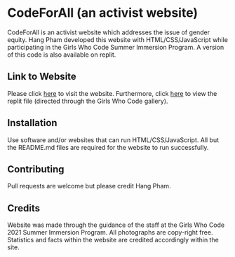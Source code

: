 # CodeForAll (an activist website)
CodeForAll is an activist website which addresses the issue of gender equity. Hang Pham developed this website with HTML/CSS/JavaScript while participating in the Girls Who Code Summer Immersion Program. A version of this code is also available on replit.

## Link to Website 
Please click [here](https://activist-toolkit-starter-code--hangpham6.repl.co) to visit the website. Furthermore, click [here](https://hq.girlswhocode.com/project-gallery/7213) to view the replit file (directed through the Girls Who Code gallery).

## Installation
Use software and/or websites that can run HTML/CSS/JavaScript. All but the README.md files are required for the website to run successfully.

## Contributing
Pull requests are welcome but please credit Hang Pham. 

## Credits 
Website was made through the guidance of the staff at the Girls Who Code 2021 Summer Immersion Program. All photographs  are copy-right free. Statistics and facts within the website are credited accordingly within the site. 

